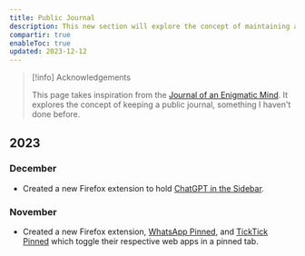 ```yaml
---
title: Public Journal
description: This new section will explore the concept of maintaining a Public Journal.
compartir: true
enableToc: true
updated: 2023-12-12
---
```


> [!info] Acknowledgements
>
> This page takes inspiration from the [Journal of an Enigmatic Mind](https://speyllsite.pages.dev/journal/). It explores the concept of keeping a public journal, something I haven't done before.

## 2023

### December

- Created a new Firefox extension to hold [ChatGPT in the Sidebar](https://github.com/semanticdata/firefox-chatgpt-in-sidebar).

### November

- Created a new Firefox extension, [WhatsApp Pinned](https://github.com/semanticdata/firefox-ticktick-pinned), and [TickTick Pinned](https://github.com/semanticdata/firefox-ticktick-pinned) which toggle their respective web apps in a pinned tab.
